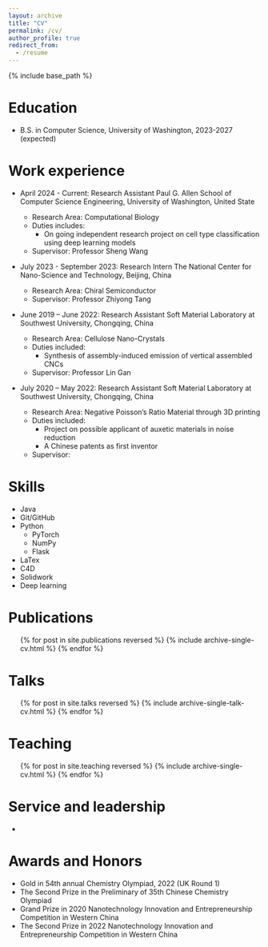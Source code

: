 ```yaml
---
layout: archive
title: "CV"
permalink: /cv/
author_profile: true
redirect_from:
  - /resume
---
```


{% include base_path %}

Education
======
* B.S. in Computer Science, University of Washington, 2023-2027 (expected)

Work experience
======
* April 2024 - Current: Research Assistant
  Paul G. Allen School of Computer Science Engineering, University of Washington, United State
  * Research Area: Computational Biology
  * Duties includes:
    * On going independent research project on cell type classification using deep learning models
  * Supervisor: Professor Sheng Wang

* July 2023 - September 2023: Research Intern
  The National Center for Nano-Science and Technology, Beijing, China
  * Research Area: Chiral Semiconductor
  * Supervisor: Professor Zhiyong Tang

* June 2019 – June 2022: Research Assistant
  Soft Material Laboratory at Southwest University, Chongqing, China
  * Research Area: Cellulose Nano-Crystals
  * Duties included:
    *  Synthesis of assembly-induced emission of vertical assembled CNCs
  * Supervisor: Professor Lin Gan
 
* July 2020 – May 2022: Research Assistant
  Soft Material Laboratory at Southwest University, Chongqing, China
  * Research Area: Negative Poisson’s Ratio Material through 3D printing
  * Duties included:
    *  Project on possible applicant of auxetic materials in noise reduction
    *  A Chinese patents as first inventor
  * Supervisor:
  
Skills
======
* Java
* Git/GitHub
* Python
  * PyTorch
  * NumPy
  * Flask
* LaTex
* C4D
* Solidwork
* Deep learning

Publications
======
  <ul>{% for post in site.publications reversed %}
    {% include archive-single-cv.html %}
  {% endfor %}</ul>
  
Talks
======
  <ul>{% for post in site.talks reversed %}
    {% include archive-single-talk-cv.html  %}
  {% endfor %}</ul>
  
Teaching
======
  <ul>{% for post in site.teaching reversed %}
    {% include archive-single-cv.html %}
  {% endfor %}</ul>
  
Service and leadership
======
* 

Awards and Honors
======
* Gold in 54th annual Chemistry Olympiad, 2022 (UK Round 1)
* The Second Prize in the Preliminary of 35th Chinese Chemistry Olympiad
* Grand Prize in 2020 Nanotechnology Innovation and Entrepreneurship Competition in
Western China
* The Second Prize in 2022 Nanotechnology Innovation and Entrepreneurship Competition
in Western China
